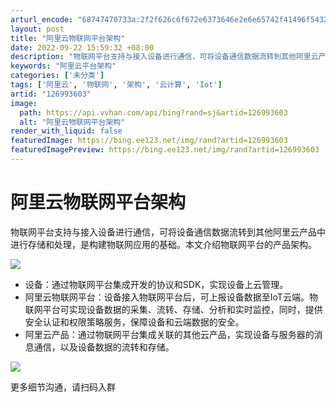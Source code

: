 ```yaml
---
arturl_encode: "68747470733a:2f2f626c6f672e6373646e2e6e65742f41496f54323638382f:61727469636c652f64657461696c732f313236393933363033"
layout: post
title: "阿里云物联网平台架构"
date: 2022-09-22 15:59:32 +08:00
description: "物联网平台支持与接入设备进行通信，可将设备通信数据流转到其他阿里云产品中进行存储和处理，是构建物联网"
keywords: "阿里云平台架构"
categories: ['未分类']
tags: ['阿里云', '物联网', '架构', '云计算', 'Iot']
artid: "126993603"
image:
  path: https://api.vvhan.com/api/bing?rand=sj&artid=126993603
  alt: "阿里云物联网平台架构"
render_with_liquid: false
featuredImage: https://bing.ee123.net/img/rand?artid=126993603
featuredImagePreview: https://bing.ee123.net/img/rand?artid=126993603
---
```


# 阿里云物联网平台架构

物联网平台支持与接入设备进行通信，可将设备通信数据流转到其他阿里云产品中进行存储和处理，是构建物联网应用的基础。本文介绍物联网平台的产品架构。

![](https://i-blog.csdnimg.cn/blog_migrate/9ab97a66eb7b506eb5d850edf0415598.png)

* 设备：通过物联网平台集成开发的协议和SDK，实现设备上云管理。
* 阿里云物联网平台：设备接入物联网平台后，可上报设备数据至IoT云端。物联网平台可实现设备数据的采集、流转、存储、分析和实时监控，同时，提供安全认证和权限策略服务，保障设备和云端数据的安全。
* 阿里云产品：通过物联网平台集成关联的其他云产品，实现设备与服务器的消息通信，以及设备数据的流转和存储。

![](https://i-blog.csdnimg.cn/blog_migrate/ad6f3806b4fcd6a670cae1f60fecc51f.png)

更多细节沟通，请扫码入群
